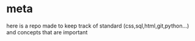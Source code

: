 # meta
here is a repo made to keep track of standard (css,sql,html,git,python...) and concepts that are important
